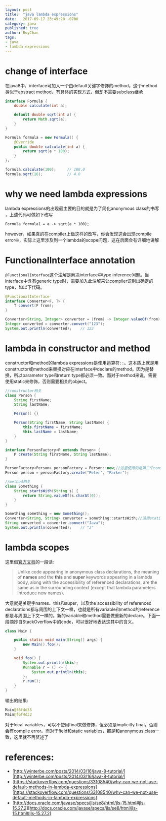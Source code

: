 ```yaml
---
layout: post
title:  "java lambda expressions"
date:   2017-09-17 23:49:20 -0700
category: java
published: true
author: RoyChan
tags:
- java
- lambda expressions
---
```


# change of interface
在java8中，interface可加入一个由default关键字修饰的method，这个method类似于abstract method，有具体的实现方式，但却不需要subclass继承

````java
interface Formula {
    double calculate(int a);

    default double sqrt(int a) {
        return Math.sqrt(a);
    }
}

Formula formula = new Formula() {
    @Override
    public double calculate(int a) {
        return sqrt(a * 100);
    }
};

formula.calculate(100);     // 100.0
formula.sqrt(16);           // 4.0
````    

# why we need lambda expressions
lambda expressions的出现最主要的目的就是为了简化anonymous class的书写
，上述代码可做如下改写
````java>
Formula formula1 = a -> sqrt(a * 100);
````
however，如果真的在compiler上做这样的改写，你会发现这会出现compile error<code>:stuck_out_tongue_winking_eye:</code>，实际上这里涉及到一个lambda的scope问题，这在后面会有详细地讲解

# FunctionalInterface annotation
<code>@FunctionalInterface</code>这个注解是解决interface中type inference问题。当interface中含有generic type时，需要加入此注解来让compiler识别出确定的type，如以下代码。

````java
@FunctionalInterface
interface Converter<F, T> {
    T convert(F from);
}

Converter<String, Integer> converter = (from) -> Integer.valueOf(from);
Integer converted = converter.convert("123");
System.out.println(converted);    // 123
````

# lambda in constructor and method
constructor和method的lambda expressions是使用运算符<code>::</code>。这本质上就是用constructor或method来替换对应在interface中declare的method。因为是替换，所以parameter type和return type都必须一致。而对于method来说，需要使用static来修饰，否则需要相关的object。
````java
//constructor相关
class Person {
    String firstName;
    String lastName;

    Person() {}

    Person(String firstName, String lastName) {
        this.firstName = firstName;
        this.lastName = lastName;
    }
}

interface PersonFactory<P extends Person> {
    P create(String firstName, String lastName);
}

PersonFactory<Person> personFactory = Person::new;//这里使用的是第二个constructor
Person person = personFactory.create("Peter", "Parker");
````
````java
//method相关
class Something {
    String startsWith(String s) {
        return String.valueOf(s.charAt(0));
    }
}

Something something = new Something();
Converter<String, String> converter = something::startsWith;//没用static修饰
String converted = converter.convert("Java");
System.out.println(converted);    // "J"
````

# lambda scopes
这里借[官方文档](http://docs.oracle.com/javase/specs/jls/se8/html/jls-15.html#jls-15.27.2)的一段话:

> Unlike code appearing in anonymous class declarations, the meaning of **names** and the **this** and **super** keywords appearing in a lambda body, along with the accessibility of referenced declarations, are the same as in the surrounding context (except that lambda parameters introduce new names).

大意就是关键字names、this和super，以及the accessibility of referenced declarations都与周围的上下文一样，也就是所有variable和method的reference都是与周围上下文一样的，新的variable和method需要做重新的declare。下面一段摘抄自StackOverflow中的code，可以很好地表达这其中的含义。

````java
class Main {

    public static void main(String[] args) {
        new Main().foo();
    }

    void foo() {
        System.out.println(this);
        Runnable r = () -> {
            System.out.println(this);
        };
        r.run();
    }
}
````
输出的结果:

````java
Main@f6f4d33
Main@f6f4d33
````

对于local variables，可以不使用final来做修饰，但必须是implicitly final，否则会有compile error。而对于field和static variables，都是和anonymous class一致，这里就不再赘述了


# references:
- [http://winterbe.com/posts/2014/03/16/java-8-tutorial/][http://winterbe.com/posts/2014/03/16/java-8-tutorial/]
- [https://stackoverflow.com/questions/33108540/why-can-we-not-use-default-methods-in-lambda-expressions][https://stackoverflow.com/questions/33108540/why-can-we-not-use-default-methods-in-lambda-expressions]
- [http://docs.oracle.com/javase/specs/jls/se8/html/jls-15.html#jls-15.27.2][http://docs.oracle.com/javase/specs/jls/se8/html/jls-15.html#jls-15.27.2]


